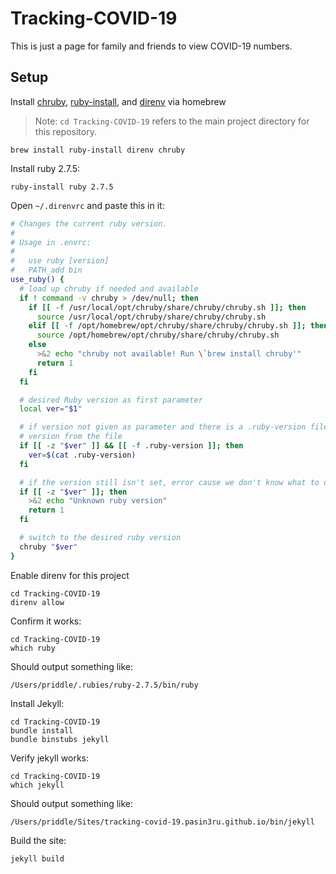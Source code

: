 # Tracking-COVID-19
This is just a page for family and friends to view COVID-19 numbers.

## Setup

Install [chruby][1], [ruby-install][2], and [direnv][3] via homebrew

> Note: `cd Tracking-COVID-19` refers to the main project directory for this
> repository.


```
brew install ruby-install direnv chruby
```

Install ruby 2.7.5:

```
ruby-install ruby 2.7.5
```

Open `~/.direnvrc` and paste this in it:

```sh
# Changes the current ruby version.
#
# Usage in .envrc:
#
#   use ruby [version]
#   PATH_add bin
use_ruby() {
  # load up chruby if needed and available
  if ! command -v chruby > /dev/null; then
    if [[ -f /usr/local/opt/chruby/share/chruby/chruby.sh ]]; then
      source /usr/local/opt/chruby/share/chruby/chruby.sh
    elif [[ -f /opt/homebrew/opt/chruby/share/chruby/chruby.sh ]]; then
      source /opt/homebrew/opt/chruby/share/chruby/chruby.sh
    else
      >&2 echo "chruby not available! Run \`brew install chruby'"
      return 1
    fi
  fi

  # desired Ruby version as first parameter
  local ver="$1"

  # if version not given as parameter and there is a .ruby-version file, get
  # version from the file
  if [[ -z "$ver" ]] && [[ -f .ruby-version ]]; then
    ver=$(cat .ruby-version)
  fi

  # if the version still isn't set, error cause we don't know what to do
  if [[ -z "$ver" ]]; then
    >&2 echo "Unknown ruby version"
    return 1
  fi

  # switch to the desired ruby version
  chruby "$ver"
}
```

Enable direnv for this project

```
cd Tracking-COVID-19
direnv allow
```

Confirm it works:

```
cd Tracking-COVID-19
which ruby
```

Should output something like:

```
/Users/priddle/.rubies/ruby-2.7.5/bin/ruby
```

Install Jekyll:

```
cd Tracking-COVID-19
bundle install
bundle binstubs jekyll
```

Verify jekyll works:

```
cd Tracking-COVID-19
which jekyll
```

Should output something like:

```
/Users/priddle/Sites/tracking-covid-19.pasin3ru.github.io/bin/jekyll
```

Build the site:

```
jekyll build
```

[1]: https://github.com/postmodern/chruby
[2]: https://github.com/postmodern/ruby-install
[3]: https://github.com/direnv/direnv
